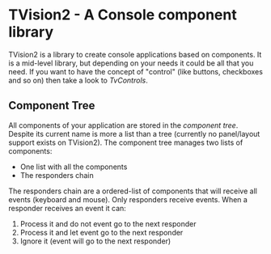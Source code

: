 # TVision2 - A Console component library

TVision2 is a library to create console applications based on components. It is a mid-level library, but depending on your needs it could be all that you need. If you want to have the concept of "control" (like buttons, checkboxes and so on) then take a look to _TvControls_. 

## Component Tree

All components of your application are stored in the _component tree_. Despite its current name is more a list than a tree (currently no panel/layout support exists on TVision2). The component tree manages two lists of components:

* One list with all the components
* The responders chain

The responders chain are a ordered-list of components that will receive all events (keyboard and mouse). Only responders receive events. When a responder receives an event it can:

1. Process it and do not event go to the next responder
2. Process it and let event go to the next responder
3. Ignore it (event will go to the next responder)
